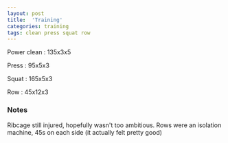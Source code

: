 ```yaml
---
layout: post
title:  'Training'
categories: training
tags: clean press squat row
---
```


Power clean :   135x3x5

Press   :   95x5x3

Squat   :   165x5x3

Row     :   45x12x3

### Notes

Ribcage still injured, hopefully wasn't too ambitious. Rows were an isolation machine, 45s on each side (it actually felt pretty good)
